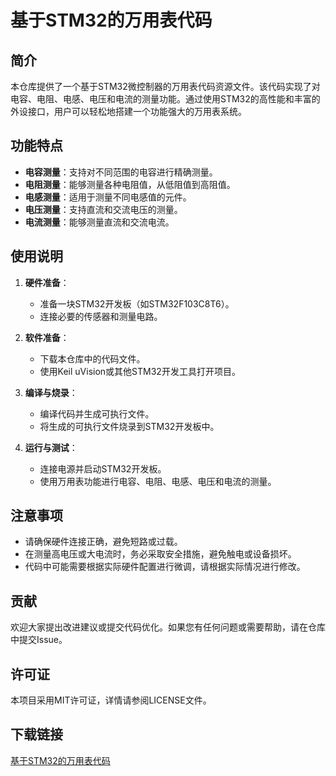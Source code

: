 # 基于STM32的万用表代码

## 简介

本仓库提供了一个基于STM32微控制器的万用表代码资源文件。该代码实现了对电容、电阻、电感、电压和电流的测量功能。通过使用STM32的高性能和丰富的外设接口，用户可以轻松地搭建一个功能强大的万用表系统。

## 功能特点

- **电容测量**：支持对不同范围的电容进行精确测量。
- **电阻测量**：能够测量各种电阻值，从低阻值到高阻值。
- **电感测量**：适用于测量不同电感值的元件。
- **电压测量**：支持直流和交流电压的测量。
- **电流测量**：能够测量直流和交流电流。

## 使用说明

1. **硬件准备**：
   - 准备一块STM32开发板（如STM32F103C8T6）。
   - 连接必要的传感器和测量电路。

2. **软件准备**：
   - 下载本仓库中的代码文件。
   - 使用Keil uVision或其他STM32开发工具打开项目。

3. **编译与烧录**：
   - 编译代码并生成可执行文件。
   - 将生成的可执行文件烧录到STM32开发板中。

4. **运行与测试**：
   - 连接电源并启动STM32开发板。
   - 使用万用表功能进行电容、电阻、电感、电压和电流的测量。

## 注意事项

- 请确保硬件连接正确，避免短路或过载。
- 在测量高电压或大电流时，务必采取安全措施，避免触电或设备损坏。
- 代码中可能需要根据实际硬件配置进行微调，请根据实际情况进行修改。

## 贡献

欢迎大家提出改进建议或提交代码优化。如果您有任何问题或需要帮助，请在仓库中提交Issue。

## 许可证

本项目采用MIT许可证，详情请参阅LICENSE文件。

## 下载链接

[基于STM32的万用表代码](https://pan.quark.cn/s/098c3f5dbfe2)
